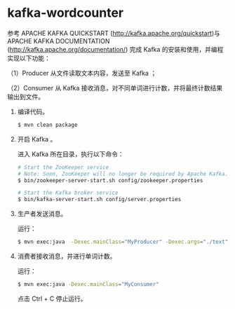 # kafka-wordcounter

参考 APACHE KAFKA QUICKSTART (http://kafka.apache.org/quickstart)与 APACHE KAFKA DOCUMENTATION (http://kafka.apache.org/documentation/) 完成 Kafka 的安装和使用，并编程实现以下功能：

（1）Producer 从文件读取文本内容，发送至 Kafka ；

（2）Consumer 从 Kafka 接收消息，对不同单词进行计数，并将最终计数结果输出到文件。  


1. 编译代码。

   ```bash
   $ mvn clean package
   ```

2. 开启 Kafka 。

   进入 Kafka 所在目录，执行以下命令：

   ```bash
   # Start the ZooKeeper service
   # Note: Soon, ZooKeeper will no longer be required by Apache Kafka.
   $ bin/zookeeper-server-start.sh config/zookeeper.properties
   
   # Start the Kafka broker service
   $ bin/kafka-server-start.sh config/server.properties
   ```

3. 生产者发送消息。

   运行：

   ```bash
   $ mvn exec:java  -Dexec.mainClass="MyProducer" -Dexec.args="./text"
   ```

4. 消费者接收消息，并进行单词计数。

   运行：

   ```bash
   $ mvn exec:java -Dexec.mainClass="MyConsumer"
   ```
   点击 Ctrl + C 停止运行。
